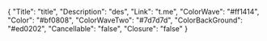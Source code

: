 {
  "Title": "title",
  "Description": "des",
  "Link": "t.me",
  "ColorWave": "#ff1414",
  "Color": "#bf0808",
  "ColorWaveTwo": "#7d7d7d",
  "ColorBackGround": "#ed0202",
  "Cancellable": "false",
  "Closure": "false"
}